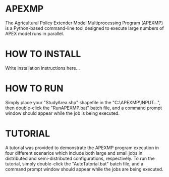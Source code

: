 # APEXMP
The Agricultural Policy Extender Model Multiprocessing Program (APEXMP) is a Python-based command-line tool designed to execute large numbers of APEX model runs in parallel.

# HOW TO INSTALL
Write installation instructions here...

# HOW TO RUN
Simply place your "StudyArea.shp" shapefile in the "C:\APEXMP\INPUT...", then double-click the "RunAPEXMP.bat" batch file, and a command prompt window should appear while the job is being executed.

# TUTORIAL
A tutorial was provided to demonstrate the APEXMP program execution in four different scenarios which include both large and small jobs in distributed and semi-distributed configurations, respectively. To run the tutorial, simply double-click the "AutoTutorial.bat" batch file, and a command prompt window should appear while the jobs are being executed.
